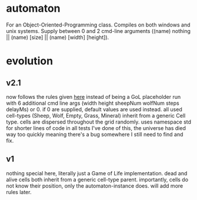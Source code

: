 # automaton
For an Object-Oriented-Programming class.
Compiles on both windows and unix systems.
Supply between 0 and 2 cmd-line arguments ((name) nothing || (name) [size] || (name) [width] [height]).

# evolution
## v2.1
now follows the rules given [here](https://defelice.up8.site/2024-2025-fichiers-poo-GAV/projet-eco.pdf) instead of being a GoL placeholder
run with 6 additional cmd line args (width height sheepNum wolfNum steps delayMs) or 0. if 0 are supplied, default values are used instead.
all used cell-types (Sheep, Wolf, Empty, Grass, Mineral) inherit from a generic Cell type. cells are dispersed throughout the grid randomly.
uses namespace std for shorter lines of code
in all tests I've done of this, the universe has died way too quickly meaning there's a bug somewhere I still need to find and fix.

## v1
nothing special here, literally just a Game of Life implementation.
dead and alive cells both inherit from a generic cell-type parent. importantly, cells do not know their position, only the automaton-instance does.
will add more rules later.
